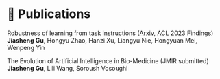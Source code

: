 
# 📝 Publications 

Robustness of learning from task instructions ([Arxiv](https://arxiv.org/abs/2212.03813), ACL 2023 Findings)  
**Jiasheng Gu**, Hongyu Zhao, Hanzi Xu, Liangyu Nie, Hongyuan Mei, Wenpeng Yin

<!-- Co-evolving Data-driven and NLU-driven Synthesizers for Generating Code in Low-resource and Growing Domains (ACL Submitted)  
**Jiasheng Gu**, Zifan Nan, Zhiyuan Peng, Dongkuan Xu, Xipeng shen -->

The Evolution of Artificial Intelligence in Bio-Medicine (JMIR submitted)  
**Jiasheng Gu**, Lili Wang, Soroush Vosoughi 
